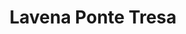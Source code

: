 ---
title:			"Lavena Ponte Tresa"
post_path:	2018-08-08-lavena-ponte-tresa-lake-lugano
date_start:	2018/08/08
date_end:		2018/08/09
lat:        45.9633
lon:        8.8439
metadata:
  - year: 2018
  - cities:
      - Ponte Tresa
  - countries:
      - Italy
  - continents:
      - Europe
  - regions:
      - Europe
photos:
  - ext:    02.jpg
    class:  horizontal
  - ext:    03.jpg
    class:  horizontal
  - ext:    01.jpg
    class:  horizontal
---